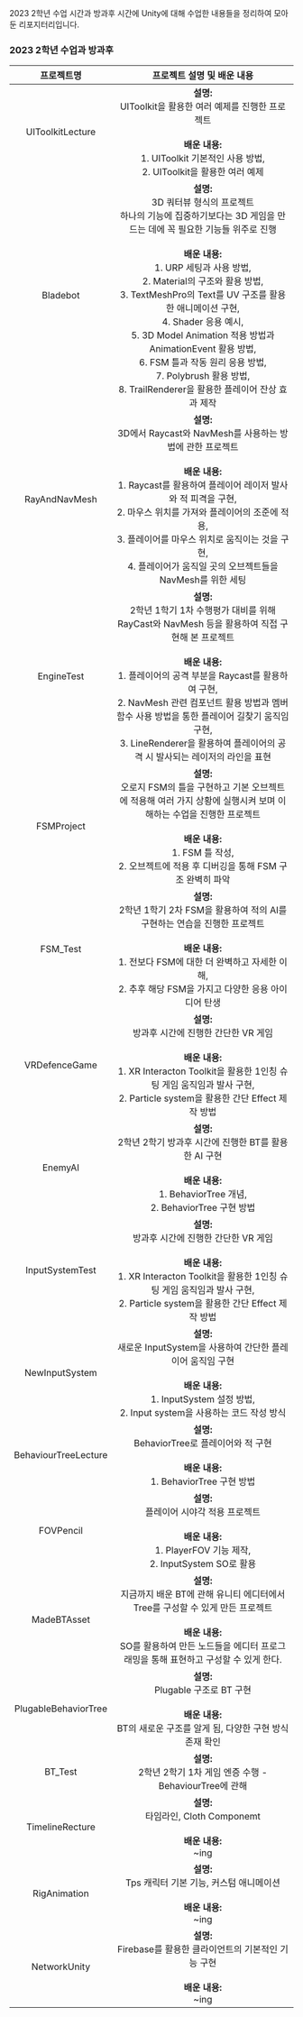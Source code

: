 2023 2학년 수업 시간과 방과후 시간에 Unity에 대해 수업한 내용들을 정리하여 모아둔 리포지터리입니다. <br/>

### 2023 2학년 수업과 방과후
| 프로젝트명 | 프로젝트 설명 및 배운 내용 
| :-------: | :----: |
| UIToolkitLecture | **설명:** <br/> UIToolkit을 활용한 여러 예제를 진행한 프로젝트 <br/> <br/> **배운 내용:** <br/> 1. UIToolkit 기본적인 사용 방법, <br/> 2. UIToolkit을 활용한 여러 예제  
| Bladebot | **설명:** <br/> 3D 쿼터뷰 형식의 프로젝트<br/> 하나의 기능에 집중하기보다는 3D 게임을 만드는 데에 꼭 필요한 기능들 위주로 진행  <br/> <br/> **배운 내용:** <br/> 1. URP 세팅과 사용 방법, <br/> 2. Material의 구조와 활용 방법, <br/> 3. TextMeshPro의 Text를 UV 구조를 활용한 애니메이션 구현, <br/> 4. Shader 응용 예시, <br/> 5. 3D Model Animation 적용 방법과 AnimationEvent 활용 방법, <br/> 6. FSM 틀과 작동 원리 응용 방법, <br/> 7. Polybrush 활용 방법, <br/> 8. TrailRenderer을 활용한 플레이어 잔상 효과 제작
| RayAndNavMesh | **설명:** <br/> 3D에서 Raycast와 NavMesh를 사용하는 방법에 관한 프로젝트 <br/> <br/> **배운 내용:** <br/> 1. Raycast를 활용하여 플레이어 레이저 발사와 적 피격을 구현, <br/> 2. 마우스 위치를 가져와 플레이어의 조준에 적용, <br/> 3. 플레이어를 마우스 위치로 움직이는 것을 구현, <br/> 4. 플레이어가 움직일 곳의 오브젝트들을 NavMesh를 위한 세팅
| EngineTest | **설명:** <br/> 2학년 1학기 1차 수행평가 대비를 위해 RayCast와 NavMesh 등을 활용하여 직접 구현해 본 프로젝트 <br/> <br/> **배운 내용:** <br/> 1. 플레이어의 공격 부분을 Raycast를 활용하여 구현, <br/> 2. NavMesh 관련 컴포넌트 활용 방법과 멤버 함수 사용 방법을 통한 플레이어 길찾기 움직임 구현, <br/> 3. LineRenderer을 활용하여 플레이어의 공격 시 발사되는 레이저의 라인을 표현
| FSMProject | **설명:** <br/> 오로지 FSM의 틀을 구현하고 기본 오브젝트에 적용해 여러 가지 상황에 실행시켜 보며 이해하는 수업을 진행한 프로젝트 <br/> <br/> **배운 내용:** <br/> 1. FSM 틀 작성, <br/> 2. 오브젝트에 적용 후 디버깅을 통해 FSM 구조 완벽히 파악
| FSM_Test | **설명:** <br/> 2학년 1학기 2차 FSM을 활용하여 적의 AI를 구현하는 연습을 진행한 프로젝트 <br/> <br/> **배운 내용:** <br/> 1. 전보다 FSM에 대한 더 완벽하고 자세한 이해, <br/> 2. 추후 해당 FSM을 가지고 다양한 응용 아이디어 탄생 
| VRDefenceGame | **설명:** <br/> 방과후 시간에 진행한 간단한 VR 게임 <br/> <br/> **배운 내용:** <br/> 1. XR Interacton Toolkit을 활용한 1인칭 슈팅 게임 움직임과 발사 구현, <br/> 2. Particle system을 활용한 간단 Effect 제작 방법
| EnemyAI | **설명:** <br/> 2학년 2학기 방과후 시간에 진행한 BT를 활용한 AI 구현 <br/> <br/> **배운 내용:** <br/> 1. BehaviorTree 개념, <br/> 2.  BehaviorTree 구현 방법
| InputSystemTest | **설명:** <br/> 방과후 시간에 진행한 간단한 VR 게임 <br/> <br/> **배운 내용:** <br/> 1. XR Interacton Toolkit을 활용한 1인칭 슈팅 게임 움직임과 발사 구현, <br/> 2. Particle system을 활용한 간단 Effect 제작 방법
| NewInputSystem | **설명:** <br/> 새로운 InputSystem을 사용하여 간단한 플레이어 움직임 구현 <br/> <br/> **배운 내용:** <br/> 1. InputSystem 설정 방법, <br/> 2. Input system을 사용하는 코드 작성 방식
| BehaviourTreeLecture | **설명:** <br/> BehaviorTree로 플레이어와 적 구현 <br/> <br/> **배운 내용:** <br/> 1. BehaviorTree 구현 방법
| FOVPencil | **설명:** <br/> 플레이어 시야각 적용 프로젝트 <br/> <br/> **배운 내용:** <br/> 1. PlayerFOV 기능 제작, <br/> 2. InputSystem SO로 활용
| MadeBTAsset | **설명:** <br/> 지금까지 배운 BT에 관해 유니티 에디터에서 Tree를 구성할 수 있게 만든 프로젝트 <br/> <br/> **배운 내용:** <br/> SO를 활용하여 만든 노드들을 에디터 프로그래밍을 통해 표현하고 구성할 수 있게 한다.
| PlugableBehaviorTree | **설명:** <br/> Plugable 구조로 BT 구현 <br/> <br/> **배운 내용:** <br/> BT의 새로운 구조를 알게 됨, 다양한 구현 방식 존재 확인
| BT_Test | **설명:** <br/> 2학년 2학기 1차 게임 엔증 수행 - BehaviourTree에 관해 <br/> 
| TimelineRecture | **설명:** <br/> 타임라인, Cloth Componemt <br/> <br/> **배운 내용:** <br/> ~ing
| RigAnimation | **설명:** <br/> Tps 캐릭터 기본 기능, 커스텀 애니메이션 <br/> <br/> **배운 내용:** <br/> ~ing
| NetworkUnity | **설명:** <br/> Firebase를 활용한 클라이언트의 기본적인 기능 구현 <br/> <br/> **배운 내용:** <br/> ~ing
